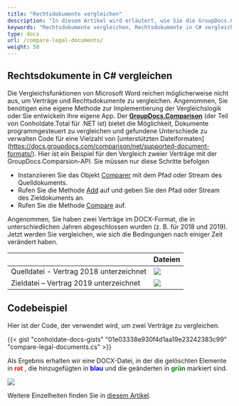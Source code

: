 ```yaml
---
title: "Rechtsdokumente vergleichen"
description: "In diesem Artikel wird erläutert, wie Sie die GroupDocs.Comparison-API (die Teil von Conholdate.Total für .NET ist) zum Vergleichen von Rechtsdokumenten verwenden."
keywords: "Rechtsdokumente vergleichen, Rechtsdokumente in C# vergleichen"
type: docs
url: /compare-legal-documents/
weight: 50
---
```


## Rechtsdokumente in C# vergleichen

Die Vergleichsfunktionen von Microsoft Word reichen möglicherweise nicht aus, um Verträge und Rechtsdokumente zu vergleichen. Angenommen, Sie benötigen eine eigene Methode zur Implementierung der Vergleichslogik oder Sie entwickeln Ihre eigene App. Der [**GroupDocs.Comparison**](https://products.groupdocs.com/comparison/net) (der Teil von Conholdate.Total für .NET ist) bietet die Möglichkeit, Dokumente programmgesteuert zu vergleichen und gefundene Unterschiede zu verwalten Code für eine Vielzahl von [unterstützten Dateiformaten] (https://docs.groupdocs.com/comparison/net/supported-document-formats/). Hier ist ein Beispiel für den Vergleich zweier Verträge mit der GroupDocs.Comparsion-API. Sie müssen nur diese Schritte befolgen

* Instanziieren Sie das Objekt [Comparer](https://apireference.groupdocs.com/net/comparison/groupdocs.comparison/comparer) mit dem Pfad oder Stream des Quelldokuments.
* Rufen Sie die Methode [Add](https://apireference.groupdocs.com/net/comparison/groupdocs.comparison/comparer/methods/add/index) auf und geben Sie den Pfad oder Stream des Zieldokuments an.
* Rufen Sie die Methode [Compare](https://apireference.groupdocs.com/comparison/net/groupdocs.comparison/comparer/methods/compare) auf.

Angenommen, Sie haben zwei Verträge im DOCX-Format, die in unterschiedlichen Jahren abgeschlossen wurden (z. B. für 2018 und 2019). Jetzt werden Sie vergleichen, wie sich die Bedingungen nach einiger Zeit verändert haben.

| | Dateien |
| --- | --- |
|Quelldatei - Vertrag 2018 unterzeichnet| ![](https://docs.groupdocs.com/comparison/net/images/how-to-compare-contracts-drafts-and-legal-documents_3.png) |
|Zieldatei – Vertrag 2019 unterzeichnet|![](https://docs.groupdocs.com/comparison/net/images/how-to-compare-contracts-drafts-and-legal-documents_4.png)|

## Codebeispiel
Hier ist der Code, der verwendet wird, um zwei Verträge zu vergleichen.

{{< gist "conholdate-docs-gists" "01e03338e930f4d1aa19e23242383c99" "compare-legal-documents.cs" >}}

Als Ergebnis erhalten wir eine DOCX-Datei, in der die gelöschten Elemente in <font color="red">**rot**</font> , die hinzugefügten in <font color="blue">**blau**</font> und die geänderten in <font color="green">**grün**</font> markiert sind.

![](https://docs.groupdocs.com/comparison/net/images/how-to-compare-contracts-drafts-and-legal-documents_5.png)

Weitere Einzelheiten finden Sie in [diesem Artikel](https://docs.groupdocs.com/comparison/net/how-to-compare-contracts-drafts-and-legal-documents/).








